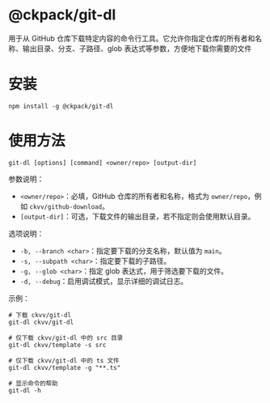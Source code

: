 # @ckpack/git-dl

用于从 GitHub 仓库下载特定内容的命令行工具。它允许你指定仓库的所有者和名称、输出目录、分支、子路径、glob 表达式等参数，方便地下载你需要的文件

# 安装

```shell
npm install -g @ckpack/git-dl
```

# 使用方法

```shell
git-dl [options] [command] <owner/repo> [output-dir]
```

参数说明：

-   `<owner/repo>`：必填，GitHub 仓库的所有者和名称，格式为 `owner/repo`，例如 `ckvv/github-download`。
-   `[output-dir]`：可选，下载文件的输出目录，若不指定则会使用默认目录。

选项说明：

-   `-b, --branch <char>`：指定要下载的分支名称，默认值为 `main`。
-   `-s, --subpath <char>`：指定要下载的子路径。
-   `-g, --glob <char>`：指定 glob 表达式，用于筛选要下载的文件。
-   `-d, --debug`：启用调试模式，显示详细的调试日志。

示例：

```shell
# 下载 ckvv/git-dl
git-dl ckvv/git-dl

# 仅下载 ckvv/git-dl 中的 src 目录
git-dl ckvv/template -s src

# 仅下载 ckvv/git-dl 中的 ts 文件
git-dl ckvv/template -g "**.ts"

# 显示命令的帮助
git-dl -h
```
